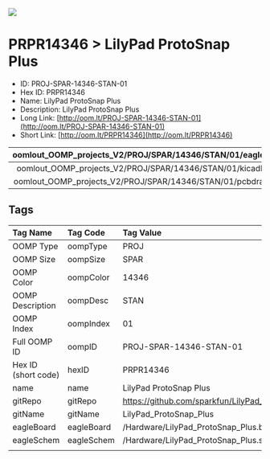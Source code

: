 


  
![][im]
# PRPR14346 > LilyPad ProtoSnap Plus

- ID: PROJ-SPAR-14346-STAN-01
- Hex ID: PRPR14346
- Name: LilyPad ProtoSnap Plus
- Description: LilyPad ProtoSnap Plus
- Long Link: [http://oom.lt/PROJ-SPAR-14346-STAN-01](http://oom.lt/PROJ-SPAR-14346-STAN-01)
- Short Link: [http://oom.lt/PRPR14346](http://oom.lt/PRPR14346)
  

|oomlout_OOMP_projects_V2/PROJ/SPAR/14346/STAN/01/eagleImage.png|oomlout_OOMP_projects_V2/PROJ/SPAR/14346/STAN/01/eagleSchemImage.png|oomlout_OOMP_projects_V2/PROJ/SPAR/14346/STAN/01/kicadPcb3dFront.png|oomlout_OOMP_projects_V2/PROJ/SPAR/14346/STAN/01/kicadPcb3dBack.png|
| :---: | :---: | :---: | :---: |
|oomlout_OOMP_projects_V2/PROJ/SPAR/14346/STAN/01/kicadPcb3d.png|oomlout_OOMP_projects_V2/PROJ/SPAR/14346/STAN/01/bomBack.png|oomlout_OOMP_projects_V2/PROJ/SPAR/14346/STAN/01/bomFront.png|oomlout_OOMP_projects_V2/PROJ/SPAR/14346/STAN/01/pcbdraw.svg|
|oomlout_OOMP_projects_V2/PROJ/SPAR/14346/STAN/01/pcbdrawBack.svg||||

## Tags
  

|Tag Name|Tag Code|Tag Value|
| :--- | :--- | :--- |
|OOMP Type|oompType|PROJ|
|OOMP Size|oompSize|SPAR|
|OOMP Color|oompColor|14346|
|OOMP Description|oompDesc|STAN|
|OOMP Index|oompIndex|01|
|Full OOMP ID|oompID|PROJ-SPAR-14346-STAN-01|
|Hex ID (short code)|hexID|PRPR14346|
|name|name|LilyPad ProtoSnap Plus|
|gitRepo|gitRepo|https://github.com/sparkfun/LilyPad_ProtoSnap_Plus|
|gitName|gitName|LilyPad_ProtoSnap_Plus|
|eagleBoard|eagleBoard|/Hardware/LilyPad_ProtoSnap_Plus.brd|
|eagleSchem|eagleSchem|/Hardware/LilyPad_ProtoSnap_Plus.sch|
||||



[im]: PROJ/SPAR/14346/STAN/01/kicadPcb3d_450.png
